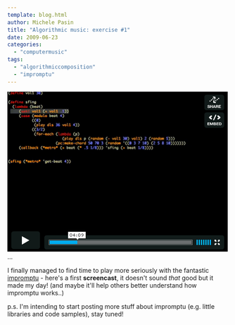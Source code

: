 ```yaml
---
template: blog.html
author: Michele Pasin
title: "Algorithmic music: exercise #1"
date: 2009-06-23
categories: 
  - "computermusic"
tags: 
  - "algorithmiccomposition"
  - "impromptu"
---
```


[![Picture 1](../../img/picture-16.png "Picture 1")](http://www.vimeo.com/5283639) ...

I finally managed to find time to play more seriously with the fantastic [impromptu](http://impromptu.moso.com.au/) - here's a first **screencast**, it doesn't sound _that_ good but it made my day! (and maybe it'll help others better understand how impromptu works..)

p.s. I'm intending to start posting more stuff about impromptu (e.g. little libraries and code samples), stay tuned!

